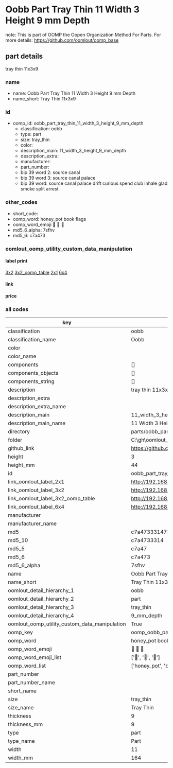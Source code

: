 # Oobb Part Tray Thin 11 Width 3 Height 9 mm Depth  

note: This is part of OOMP the Oopen Organization Method For Parts. For more details: https://github.com/oomlout/oomp_base

##  part details
  



tray thin 11x3x9



### name
* name: Oobb Part Tray Thin 11 Width 3 Height 9 mm Depth
* name_short: Tray Thin 11x3x9 
### id
* oomp_id: oobb_part_tray_thin_11_width_3_height_9_mm_depth
  * classification: oobb
  * type: part
  * size: tray_thin
  * color: 
  * description_main: 11_width_3_height_9_mm_depth
  * description_extra: 
  * manufacturer: 
  * part_number: 
  * bip 39 word 2: source canal
  * bip 39 word 3: source canal palace
  * bip 39 word: source canal palace drift curious spend club inhale glad smoke split arrest

### other_codes
* short_code: 
* oomp_word: honey_pot book flags
* oomp_word_emoji :honey_pot: :book: :flags:
* md5_6_alpha: 7sfhv
* md5_6: c7a473






### oomlout_oomp_utility_custom_data_manipulation
#### label print
[3x2](http://192.168.1.245:1112/?label=oomp%207sfhv)
[3x2_oomp_table](http://192.168.1.108:1112/?label=oomp%207sfhv)
[2x1](http://192.168.1.242:1112/?label=oomp%207sfhv)
[6x4](http://192.168.1.55:1112/?label=oomp%207sfhv)    

#### link

                              

#### price







### all codes 
| key | value |  
| --- | --- |  
| classification | oobb |  
| classification_name | Oobb |  
| color |  |  
| color_name |  |  
| components | [] |  
| components_objects | [] |  
| components_string | [] |  
| description | tray thin 11x3x9 |  
| description_extra |  |  
| description_extra_name |  |  
| description_main | 11_width_3_height_9_mm_depth |  
| description_main_name | 11 Width 3 Height 9 mm Depth |  
| directory | parts/oobb_part_tray_thin_11_width_3_height_9_mm_depth |  
| folder | C:\gh\oomlout_oobb_version_4_generated_parts\things\oobb_part_tray_thin_11_width_3_height_9_mm_depth |  
| github_link | https://github.com/oomlout/oomlout_oomp_part_src/tree/main/parts/oobb_part_tray_thin_11_width_3_height_9_mm_depth |  
| height | 3 |  
| height_mm | 44 |  
| id | oobb_part_tray_thin_11_width_3_height_9_mm_depth |  
| link_oomlout_label_2x1 | http://192.168.1.242:1112/?label=oomp%207sfhv |  
| link_oomlout_label_3x2 | http://192.168.1.245:1112/?label=oomp%207sfhv |  
| link_oomlout_label_3x2_oomp_table | http://192.168.1.108:1112/?label=oomp%207sfhv |  
| link_oomlout_label_6x4 | http://192.168.1.55:1112/?label=oomp%207sfhv |  
| manufacturer |  |  
| manufacturer_name |  |  
| md5 | c7a473331473a587451af42d3e484680 |  
| md5_10 | c7a4733314 |  
| md5_5 | c7a47 |  
| md5_6 | c7a473 |  
| md5_6_alpha | 7sfhv |  
| name | Oobb Part Tray Thin 11 Width 3 Height 9 mm Depth |  
| name_short | Tray Thin 11x3x9  |  
| oomlout_detail_hierarchy_1 | oobb |  
| oomlout_detail_hierarchy_2 | part |  
| oomlout_detail_hierarchy_3 | tray_thin |  
| oomlout_detail_hierarchy_4 | 9_mm_depth |  
| oomlout_oomp_utility_custom_data_manipulation | True |  
| oomp_key | oomp_oobb_part_tray_thin_11_width_3_height_9_mm_depth |  
| oomp_word | honey_pot book flags |  
| oomp_word_emoji | :honey_pot: :book: :flags: |  
| oomp_word_emoji_list | [':honey_pot:', ':book:', ':flags:'] |  
| oomp_word_list | ['honey_pot', 'book', 'flags'] |  
| part_number |  |  
| part_number_name |  |  
| short_name |  |  
| size | tray_thin |  
| size_name | Tray Thin |  
| thickness | 9 |  
| thickness_mm | 9 |  
| type | part |  
| type_name | Part |  
| width | 11 |  
| width_mm | 164 |  
